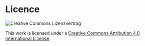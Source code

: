 # Licence

![Creative Commons Lizenzvertrag](https://i.creativecommons.org/l/by/4.0/88x31.png)

This work is licensed under a [Creative Commons Attribution 4.0 International License](https://creativecommons.org/licenses/by/4.0/).
